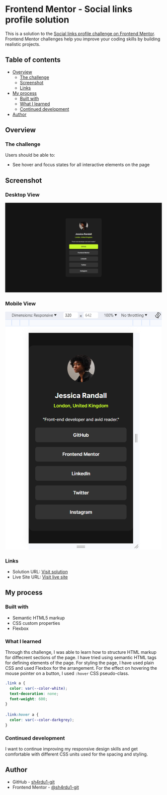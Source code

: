 # Frontend Mentor - Social links profile solution

This is a solution to the [Social links profile challenge on Frontend Mentor](https://www.frontendmentor.io/challenges/social-links-profile-UG32l9m6dQ). Frontend Mentor challenges help you improve your coding skills by building realistic projects.

## Table of contents

- [Overview](#overview)
  - [The challenge](#the-challenge)
  - [Screenshot](#screenshot)
  - [Links](#links)
- [My process](#my-process)
  - [Built with](#built-with)
  - [What I learned](#what-i-learned)
  - [Continued development](#continued-development)
- [Author](#author)

## Overview

### The challenge

Users should be able to:

- See hover and focus states for all interactive elements on the page

## Screenshot

### Desktop View

![Desktop Screenshot](./my-solution/my-solution-desktop.png)

### Mobile View

![Mobile Screenshot](./my-solution/my-solution-mobile.png)

### Links

- Solution URL: [Visit solution](https://www.frontendmentor.io/solutions/social-links-profile-page-using-html-and-css--qkK3BdnwP)
- Live Site URL: [Visit live site](https://gregarious-kleicha-2b5da5.netlify.app/)

## My process

### Built with

- Semantic HTML5 markup
- CSS custom properties
- Flexbox

### What I learned

Through ths challenge, I was able to learn how to structure HTML markup for diffecrent sections of the page. I have tried using semantic HTML tags for defining elements of the page. For styling the page, I have used plain CSS and used Flexbox for the arrangement. For the effect on hovering the mouse pointer on a button, I used `:hover` CSS pseudo-class.

```css
.link a {
  color: var(--color-white);
  text-decoration: none;
  font-weight: 600;
}

.link:hover a {
  color: var(--color-darkgrey);
}
```

### Continued development

I want to continue improving my responsive design skills and get comfortable with different CSS units used for the spacing and styling.

## Author

- GitHub - [sh4rdu1-git](https://www.github.com/sh4rdu1-git)
- Frontend Mentor - [@sh4rdu1-git](https://www.frontendmentor.io/profile/sh4rdu1-git)
